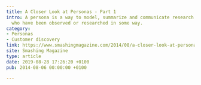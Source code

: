 ```yaml
---
title: A Closer Look at Personas - Part 1
intro: A persona is a way to model, summarize and communicate research about people
  who have been observed or researched in some way.
category:
- Personas
- Customer discovery
link: https://www.smashingmagazine.com/2014/08/a-closer-look-at-personas-part-1/
site: Smashing Magazine
type: article
date: 2019-08-28 17:26:20 +0100
pub: 2014-08-06 00:00:00 +0100

---
```

